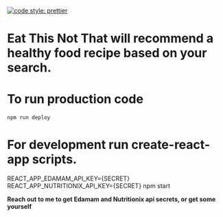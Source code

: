 [![code style: prettier](https://img.shields.io/badge/code_style-prettier-ff69b4.svg?style=flat-square)](https://github.com/prettier/prettier)


# Eat This Not That will recommend a healthy food recipe based on your search.

# To run production code
`npm run deploy`

# For development run create-react-app scripts.
REACT_APP_EDAMAM_API_KEY={SECRET} REACT_APP_NUTRITIONIX_API_KEY={SECRET} npm start

**Reach out to me to get Edamam and Nutritionix api secrets, or get some yourself**
